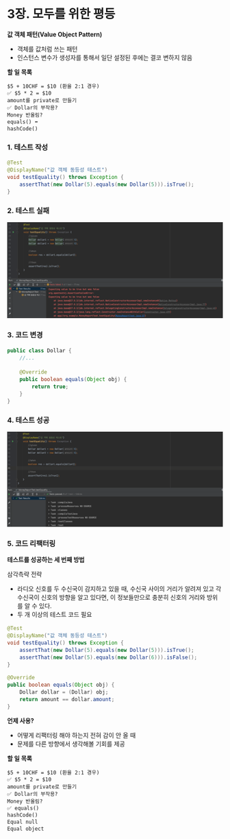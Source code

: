 # 3장. 모두를 위한 평등

**값 객체 패턴(Value Object Pattern)**
- 객체를 값처럼 쓰는 패턴
- 인스턴스 변수가 생성자를 통해서 일단 설정된 후에는 결코 변하지 않음

**할 일 목록**

```text
$5 + 10CHF = $10 (환율 2:1 경우)
✅ $5 * 2 = $10
amount를 private로 만들기
✅ Dollar의 부작용?
Money 반올림?
equals() ⬅
hashCode()
```

### 1. 테스트 작성

```java
@Test
@DisplayName("값 객체 동등성 테스트")
void testEquality() throws Exception {
    assertThat(new Dollar(5).equals(new Dollar(5))).isTrue();
}
```

### 2. 테스트 실패

![img.png](image/1.png)

### 3. 코드 변경

```java
public class Dollar {
    //...

    @Override
    public boolean equals(Object obj) {
        return true;
    }
}
```

### 4. 테스트 성공

![img.png](image/2.png)

### 5. 코드 리팩터링

**테스트를 성공하는 세 번째 방법**

삼각측략 전략
- 라디오 신호를 두 수신국이 감지하고 있을 때, 수신국 사이의 거리가 알려져 있고 각 수신국이 신호의 방향을 알고 있다면,
  이 정보들만으로 충분히 신호의 거리와 방위를 알 수 있다.
- 두 개 이상의 테스트 코드 필요

```java
@Test
@DisplayName("값 객체 동등성 테스트")
void testEquality() throws Exception {
    assertThat(new Dollar(5).equals(new Dollar(5))).isTrue();
    assertThat(new Dollar(5).equals(new Dollar(6))).isFalse();
}
```

```java
@Override
public boolean equals(Object obj) {
    Dollar dollar = (Dollar) obj;
    return amount == dollar.amount;
}
```

**언제 사용?**
- 어떻게 리팩터링 해야 하는지 전혀 감이 안 올 때
- 문제를 다른 방향에서 생각해볼 기회를 제공

**할 일 목록**

```text
$5 + 10CHF = $10 (환율 2:1 경우)
✅ $5 * 2 = $10
amount를 private로 만들기
✅ Dollar의 부작용?
Money 반올림?
✅ equals()
hashCode()
Equal null
Equal object
```

